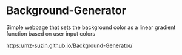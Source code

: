 # Background-Generator
Simple webpage that sets the background color as a linear gradient function based on user input colors

https://mz-suzin.github.io/Background-Generator/

